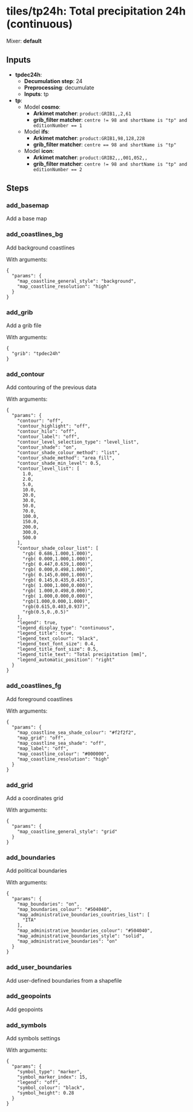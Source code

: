 # tiles/tp24h: Total precipitation 24h (continuous)

Mixer: **default**

## Inputs

* **tpdec24h**:
    * **Decumulation step**: 24
    * **Preprocessing**: decumulate
    * **Inputs**: tp
* **tp**:
    * Model **cosmo**:
        * **Arkimet matcher**: `product:GRIB1,,2,61`
        * **grib_filter matcher**: `centre != 98 and shortName is "tp" and editionNumber == 1`
    * Model **ifs**:
        * **Arkimet matcher**: `product:GRIB1,98,128,228`
        * **grib_filter matcher**: `centre == 98 and shortName is "tp"`
    * Model **icon**:
        * **Arkimet matcher**: `product:GRIB2,,,001,052,,`
        * **grib_filter matcher**: `centre != 98 and shortName is "tp" and editionNumber == 2`

## Steps

### add_basemap

Add a base map


### add_coastlines_bg

Add background coastlines

With arguments:
```
{
  "params": {
    "map_coastline_general_style": "background",
    "map_coastline_resolution": "high"
  }
}
```

### add_grib

Add a grib file

With arguments:
```
{
  "grib": "tpdec24h"
}
```

### add_contour

Add contouring of the previous data

With arguments:
```
{
  "params": {
    "contour": "off",
    "contour_highlight": "off",
    "contour_hilo": "off",
    "contour_label": "off",
    "contour_level_selection_type": "level_list",
    "contour_shade": "on",
    "contour_shade_colour_method": "list",
    "contour_shade_method": "area_fill",
    "contour_shade_min_level": 0.5,
    "contour_level_list": [
      1.0,
      2.0,
      5.0,
      10.0,
      20.0,
      30.0,
      50.0,
      70.0,
      100.0,
      150.0,
      200.0,
      300.0,
      500.0
    ],
    "contour_shade_colour_list": [
      "rgb( 0.686,1.000,1.000)",
      "rgb( 0.000,1.000,1.000)",
      "rgb( 0.447,0.639,1.000)",
      "rgb( 0.000,0.498,1.000)",
      "rgb( 0.145,0.000,1.000)",
      "rgb( 0.145,0.435,0.435)",
      "rgb( 1.000,1.000,0.000)",
      "rgb( 1.000,0.498,0.000)",
      "rgb( 1.000,0.000,0.000)",
      "rgb(1.000,0.000,1.000)",
      "rgb(0.615,0.403,0.937)",
      "rgb(0.5,0.,0.5)"
    ],
    "legend": true,
    "legend_display_type": "continuous",
    "legend_title": true,
    "legend_text_colour": "black",
    "legend_text_font_size": 0.4,
    "legend_title_font_size": 0.5,
    "legend_title_text": "Total precipitation [mm]",
    "legend_automatic_position": "right"
  }
}
```

### add_coastlines_fg

Add foreground coastlines

With arguments:
```
{
  "params": {
    "map_coastline_sea_shade_colour": "#f2f2f2",
    "map_grid": "off",
    "map_coastline_sea_shade": "off",
    "map_label": "off",
    "map_coastline_colour": "#000000",
    "map_coastline_resolution": "high"
  }
}
```

### add_grid

Add a coordinates grid

With arguments:
```
{
  "params": {
    "map_coastline_general_style": "grid"
  }
}
```

### add_boundaries

Add political boundaries

With arguments:
```
{
  "params": {
    "map_boundaries": "on",
    "map_boundaries_colour": "#504040",
    "map_administrative_boundaries_countries_list": [
      "ITA"
    ],
    "map_administrative_boundaries_colour": "#504040",
    "map_administrative_boundaries_style": "solid",
    "map_administrative_boundaries": "on"
  }
}
```

### add_user_boundaries

Add user-defined boundaries from a shapefile


### add_geopoints

Add geopoints


### add_symbols

Add symbols settings

With arguments:
```
{
  "params": {
    "symbol_type": "marker",
    "symbol_marker_index": 15,
    "legend": "off",
    "symbol_colour": "black",
    "symbol_height": 0.28
  }
}
```

